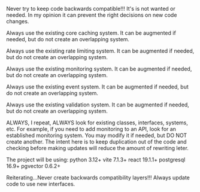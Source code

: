 Never try to keep code backwards compatible!!!  It's is not wanted or needed.  In my
opinion it can prevent the right decisions on new code changes.

Always use the existing core caching system. It can be augmented if needed, but do
not create an overlapping system.

Always use the existing rate limiting system. It can be augmented if needed, but do
not create an overlapping system.

Always use the existing monitoring system. It can be augmented if needed, but do
not create an overlapping system.

Always use the existing event system. It can be augmented if needed, but do
not create an overlapping system.

Always use the existing validation system. It can be augmented if needed, but do
not create an overlapping system. 

ALWAYS, I repeat, ALWAYS look for existing classes, interfaces, systems, etc. For example, if you need to add monitoring to an API, look for an established monitoring system.  You may modify it if needed, but DO NOT create another.  The intent here is to keep duplication out of the code and checking before making updates will reduce the amount of rewriting leter.

The project will be using:
 python 3.12+
 vite 7.1.3+
 react 19.1.1+
 postgresql 16.9+
 pgvector 0.6.2+

Reiterating...Never create backwards compatibility layers!!!  Always update code to use new interfaces.

